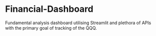 # Financial-Dashboard
Fundamental analysis dashboard utilising Streamlit and plethora of APIs with the primary goal of tracking of the QQQ.
